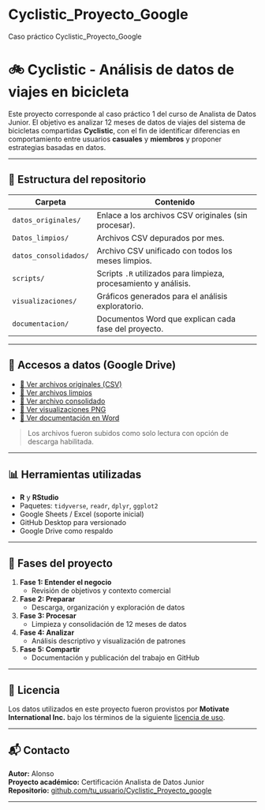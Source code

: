 # Cyclistic_Proyecto_Google
Caso práctico Cyclistic_Proyecto_Google

# 🚲 Cyclistic - Análisis de datos de viajes en bicicleta

Este proyecto corresponde al caso práctico 1 del curso de Analista de Datos Junior. El objetivo es analizar 12 meses de datos de viajes del sistema de bicicletas compartidas **Cyclistic**, con el fin de identificar diferencias en comportamiento entre usuarios **casuales** y **miembros** y proponer estrategias basadas en datos.

---

## 📁 Estructura del repositorio

| Carpeta | Contenido |
|--------|-----------|
| `datos_originales/` | Enlace a los archivos CSV originales (sin procesar). |
| `Datos_limpios/` | Archivos CSV depurados por mes. |
| `datos_consolidados/` | Archivo CSV unificado con todos los meses limpios. |
| `scripts/` | Scripts `.R` utilizados para limpieza, procesamiento y análisis. |
| `visualizaciones/` | Gráficos generados para el análisis exploratorio. |
| `documentacion/` | Documentos Word que explican cada fase del proyecto. |

---

## 🔗 Accesos a datos (Google Drive)

- [📂 Ver archivos originales (CSV)](https://drive.google.com/drive/folders/1hksXg70p2ExHgiIe3SrWpj5t3M1Ki1r5?usp=drive_link)
- [📂 Ver archivos limpios](https://drive.google.com/...)  
- [📂 Ver archivo consolidado](https://drive.google.com/...)  
- [📂 Ver visualizaciones PNG](https://drive.google.com/...)  
- [📂 Ver documentación en Word](https://drive.google.com/...)  

> Los archivos fueron subidos como solo lectura con opción de descarga habilitada.

---

## 📊 Herramientas utilizadas

- **R** y **RStudio**  
- Paquetes: `tidyverse`, `readr`, `dplyr`, `ggplot2`
- Google Sheets / Excel (soporte inicial)
- GitHub Desktop para versionado
- Google Drive como respaldo

---

## 🧩 Fases del proyecto

1. **Fase 1: Entender el negocio**
   - Revisión de objetivos y contexto comercial
2. **Fase 2: Preparar**
   - Descarga, organización y exploración de datos
3. **Fase 3: Procesar**
   - Limpieza y consolidación de 12 meses de datos
4. **Fase 4: Analizar**
   - Análisis descriptivo y visualización de patrones
5. **Fase 5: Compartir**
   - Documentación y publicación del trabajo en GitHub

---

## 📝 Licencia

Los datos utilizados en este proyecto fueron provistos por **Motivate International Inc.** bajo los términos de la siguiente [licencia de uso](https://divvybikes.com/data-license-agreement).

---

## 📬 Contacto

**Autor:** Alonso  
**Proyecto académico:** Certificación Analista de Datos Junior  
**Repositorio:** [github.com/tu_usuario/Cyclistic_Proyecto_google](https://github.com/tu_usuario/Cyclistic_Proyecto_google)

---

